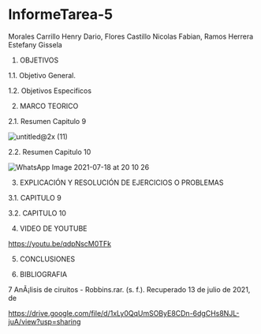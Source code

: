 # InformeTarea-5

Morales Carrillo Henry Dario, Flores Castillo Nicolas Fabian, Ramos Herrera Estefany Gissela

1. OBJETIVOS

1.1. Objetivo General.



1.2. Objetivos Especificos



2. MARCO TEORICO

2.1. Resumen Capitulo 9

![untitled@2x (11)](https://user-images.githubusercontent.com/85144847/126400229-b9bf434a-7539-4847-83aa-8a31a7db3fea.png)

2.2. Resumen Capitulo 10

![WhatsApp Image 2021-07-18 at 20 10 26](https://user-images.githubusercontent.com/85144847/126400180-60f16444-9ac2-4244-86a9-cdee2f6e1ee1.jpeg)

3. EXPLICACIÓN Y RESOLUCIÓN DE EJERCICIOS O PROBLEMAS

3.1. CAPITULO 9



3.2. CAPITULO 10


4. VIDEO DE YOUTUBE

https://youtu.be/qdpNscM0TFk

5. CONCLUSIONES


6. BIBLIOGRAFIA

7 AnÃ¡lisis de ciruitos - Robbins.rar. (s. f.). Recuperado 13 de julio de 2021, de

https://drive.google.com/file/d/1xLy0QqUmSOByE8CDn-6dgCHs8NJL-juA/view?usp=sharing

